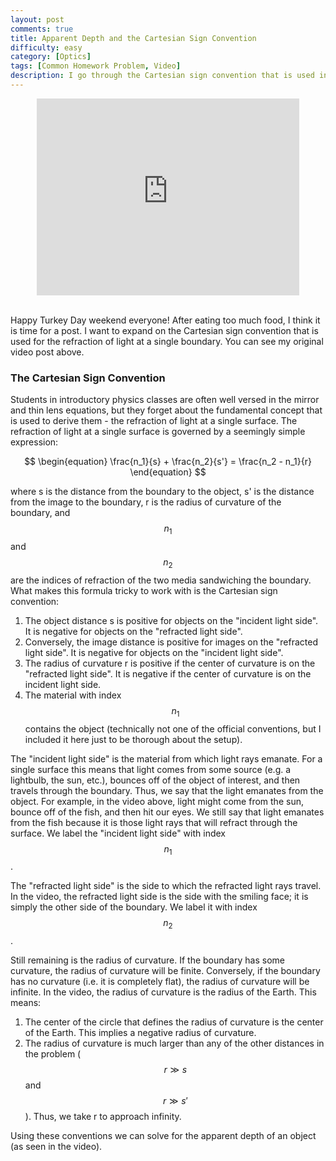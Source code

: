 ```yaml
---
layout: post
comments: true
title: Apparent Depth and the Cartesian Sign Convention
difficulty: easy
category: [Optics]
tags: [Common Homework Problem, Video]
description: I go through the Cartesian sign convention that is used in the derivation of apparent depth.
---
```


<center><iframe width="420" height="315" src="https://www.youtube.com/embed/zAIKDdHZRGc" frameborder="0" allowfullscreen></iframe></center><br />

Happy Turkey Day weekend everyone! After eating too much food, I think it is time for a post. I want to expand on the Cartesian sign convention that is used for the refraction of light at a single boundary. You can see my original video post above.

### The Cartesian Sign Convention

Students in introductory physics classes are often well versed in the mirror and thin lens equations, but they forget about the fundamental concept that is used to derive them - the refraction of light at a single surface. The refraction of light at a single surface is governed by a seemingly simple expression:

$$
\begin{equation}
\frac{n_1}{s} + \frac{n_2}{s'} = \frac{n_2 - n_1}{r}
\end{equation}
$$

where s is the distance from the boundary to the object, s' is the distance from the image to the boundary, r is the radius of curvature of the boundary, and $$n_1$$ and $$n_2$$ are the indices of refraction of the two media sandwiching the boundary. What makes this formula tricky to work with is the Cartesian sign convention:

1. The object distance s is positive for objects on the "incident light side". It is negative for objects on the "refracted light side".
2. Conversely, the image distance is positive for images on the "refracted light side". It is negative for objects on the "incident light side".
3. The radius of curvature r is positive if the center of curvature is on the "refracted light side". It is negative if the center of curvature is on the incident light side.
4. The material with index $$n_1$$ contains the object (technically not one of the official conventions, but I included it here just to be thorough about the setup).

The "incident light side" is the material from which light rays emanate. For a single surface this means that light comes from some source (e.g. a lightbulb, the sun, etc.), bounces off of the object of interest, and then travels through the boundary. Thus, we say that the light emanates from the object. For example, in the video above, light might come from the sun, bounce off of the fish, and then hit our eyes. We still say that light emanates from the fish because it is those light rays that will refract through the surface. We label the "incident light side" with index $$n_1$$.

The "refracted light side" is the side to which the refracted light rays travel. In the video, the refracted light side is the side with the smiling face; it is simply the other side of the boundary. We label it with index $$n_2$$.

Still remaining is the radius of curvature. If the boundary has some curvature, the radius of curvature will be finite. Conversely, if the boundary has no curvature (i.e. it is completely flat), the radius of curvature will be infinite. In the video, the radius of curvature is the radius of the Earth. This means:

1. The center of the circle that defines the radius of curvature is the center of the Earth. This implies a negative radius of curvature.
2. The radius of curvature is much larger than any of the other distances in the problem ($$r \gg s$$ and $$r \gg s'$$). Thus, we take r to approach infinity.

Using these conventions we can solve for the apparent depth of an object (as seen in the video).

